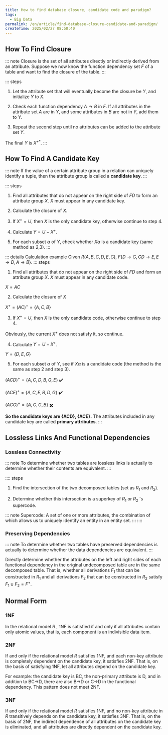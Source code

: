 ```yaml
---
title: How to find database closure, candidate code and paradigm?
tags:
  - Big Data
permalink: /en/article/find-database-closure-candidate-and-paradigm/
createTime: 2025/02/27 08:50:40
---
```

## How To Find Closure
::: note Closure is the set of all attributes directly or indirectly derived from an attribute. Suppose we now know the function dependency set $F$ of a table and want to find the closure of the table.
:::

::: steps
1. Let the attribute set that will eventually become the closure be $Y$, and initialize $Y$ to $X$.

2. Check each function dependency $A \rightarrow B$ in $F$. If all attributes in the attribute set $A$ are in $Y$, and some attributes in $B$ are not in $Y$, add them to $Y$.

3. Repeat the second step until no attributes can be added to the attribute set $Y$.

The final $Y$ is $X^{+*}$.
:::

## How To Find A Candidate Key
::: note If the value of a certain attribute group in a relation can uniquely identify a tuple, then the attribute group is called a **candidate key**.
:::

::: steps
1. Find all attributes that do not appear on the right side of $FD$ to form an attribute group $X$. $X$ must appear in any candidate key.

2. Calculate the closure of $X$.

3. If $X^+=U$, then $X$ is the only candidate key, otherwise continue to step 4.

4. Calculate $Y=U-X^+$​.

5. For each subset $\alpha$ of $Y$, check whether $X \alpha$ is a candidate key (same method as 2,3).
:::

::: details Calculation example
Given $R(A,B,C,D,E,G)$, $F\{D \rightarrow G, CD \rightarrow E, E \rightarrow D, A \rightarrow B\}$.
::: steps
1. Find all attributes that do not appear on the right side of $FD$ and form an attribute group $X$. $X$ must appear in any candidate code.

$X = AC$

2. Calculate the closure of $X$

$X^+ = (AC)^+=\{A,C,B\}$​

3. If $X^+=U$, then $X$ is the only candidate code, otherwise continue to step 4.

Obviously, the current $X^+$ does not satisfy it, so continue.

4. Calculate $Y=U-X^+$.

$Y=\{D,E,G\}$​

5. For each subset $\alpha$ of $Y$, see if $X \alpha$ is a candidate code (the method is the same as step 2 and step 3).

$(ACD)^+=\{A,C,D,B,G,E\}$ :heavy_check_mark:

$(ACE)^+=\{A,C,E,B,D,G\}$ :heavy_check_mark:

$(ACG)^+=\{A,C,G,B\}$ :heavy_multiplication_x:

**So the candidate keys are {ACD}, {ACE}.** The attributes included in any candidate key are called **primary attributes**.
:::

## Lossless Links And Functional Dependencies
### Lossless Connectivity
::: note To determine whether two tables are lossless links is actually to determine whether their contents are equivalent.
:::

:::: steps
1. Find the intersection of the two decomposed tables (set as $R_1$ and $R_2$).

2. Determine whether this intersection is a superkey of $R_1$ or $R_2$ 's supercode.

::: note Supercode: A set of one or more attributes, the combination of which allows us to uniquely identify an entity in an entity set.
:::
::::

### Preserving Dependencies
::: note To determine whether two tables have preserved dependencies is actually to determine whether the data dependencies are equivalent.
:::

Directly determine whether the attributes on the left and right sides of each functional dependency in the original undecomposed table are in the same decomposed table. That is, whether all derivations $F_1$ that can be constructed in $R_1$ and all derivations $F_2$ that can be constructed in $R_2$ satisfy $F_1 \cup F_2 = F^+$​.

## Normal Form
### 1NF
In the relational model $R$ ​, 1NF is satisfied if and only if all attributes contain only atomic values, that is, each component is an indivisible data item.

### 2NF
If and only if the relational model $R$ ​satisfies 1NF, and each non-key attribute is completely dependent on the candidate key, it satisfies 2NF. That is, on the basis of satisfying 1NF, let all attributes depend on the candidate key.

For example: the candidate key is BC, the non-primary attribute is D, and in addition to BC->D, there are also B->D or C->D in the functional dependency. This pattern does not meet 2NF.

### 3NF
If and only if the relational model $R$ satisfies 1NF, and no non-key attribute in $R$ ​transitively depends on the candidate key, it satisfies 3NF. That is, on the basis of 2NF, the indirect dependence of all attributes on the candidate key is eliminated, and all attributes are directly dependent on the candidate key.